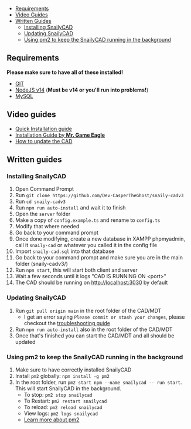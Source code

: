 - [Requirements](#requirements)
- [Video Guides](#video-guides)
- [Written Guides](#written-guides)
  - [Installing SnailyCAD](#installing-snailycad)
  - [Updating SnailyCAD](#updating-snailycad)
  - [Using pm2 to keep the SnailyCAD running in the background](#using-pm2-to-keep-the-snailycad-running-in-the-background)

## Requirements

**Please make sure to have all of these installed!**

- [GIT](https://git-scm.com/downloads)
- [NodeJS v14](https://nodejs.org) (**Must be v14 or you'll run into problems!**)
- [MySQL](https://www.apachefriends.org/download.html)

## Video guides

- [Quick Installation guide](https://youtu.be/dO8qXSDDUag)
- [Installation Guide by **Mr. Game Eagle**](https://www.youtube.com/watch?v=uNq8gbcLXwQ)
- [How to update the CAD](https://youtu.be/RV6KeeN4AA4)

## Written guides

### Installing SnailyCAD

1. Open Command Prompt
2. Run `git clone https://github.com/Dev-CasperTheGhost/snaily-cadv3`
3. Run `cd snaily-cadv3`
4. Run `npm run auto-install` and wait it to finish
5. Open the `server` folder
6. Make a copy of `config.example.ts` and rename to `config.ts`
7. Modify that where needed
8. Go back to your command prompt
9. Once done modifying, create a new database in XAMPP phpmyadmin, call it `snaily-cad` or whatever you called it in the config file
10. Import `snaily-cad.sql` into that database
11. Go back to your command prompt and make sure you are in the main folder (snaily-cadv3/)
12. Run `npm start`, this will start both client and server
13. Wait a few seconds until it logs "CAD IS RUNNING ON \<port\>"
14. The CAD should be running on <http://localhost:3030> by default

### Updating SnailyCAD

1. Run `git pull origin main` in the root folder of the CAD/MDT
   - I get an error saying `Please commit or stash your changes`, please checkout the [troubleshooting guide](https://github.com/Dev-CasperTheGhost/snaily-cadv3/wiki/Troubleshooting)
2. Run `npm run auto-install` also in the root folder of the CAD/MDT
3. Once that's finished you can start the CAD/MDT and all should be updated

### Using pm2 to keep the SnailyCAD running in the background

1. Make sure to have correctly installed SnailyCAD
2. Install `pm2` globally: `npm install -g pm2`
3. In the root folder, run `pm2 start npm --name snailycad -- run start`. This will start SnailyCAD in the background.
   - To stop: `pm2 stop snailycad`
   - To Restart: `pm2 restart snailycad`
   - To reload: `pm2 reload snailycad`
   - View logs: `pm2 logs snailycad`
   - [Learn more about pm2](https://pm2.keymetrics.io/docs/usage/pm2-doc-single-page/)
